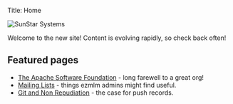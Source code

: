 Title: Home

![SunStar Systems](/images/sunstarlogowhole.png)

Welcome to the new site!  Content is evolving rapidly, so check back often!

## Featured pages

- [The Apache Software Foundation](/clients/apache) - long farewell to a great org!
- [Mailing Lists](/essays/mailing-lists) - things ezmlm admins might find useful.
- [Git and Non Repudiation](/essays/git-and-non-repudiation) - the case for push records.

